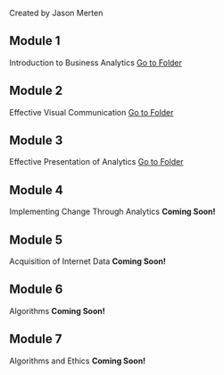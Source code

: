  Created by Jason Merten

## Module 1
Introduction to Business Analytics
[Go to Folder](/M1/index.md)

## Module 2
Effective Visual Communication
[Go to Folder](/M2/index.md)

## Module 3
Effective Presentation of Analytics
[Go to Folder](/M3/index.md)

## Module 4
Implementing Change Through Analytics
**Coming Soon!**

## Module 5
Acquisition of Internet Data
**Coming Soon!**

## Module 6
Algorithms
**Coming Soon!**

## Module 7
Algorithms and Ethics
**Coming Soon!**
